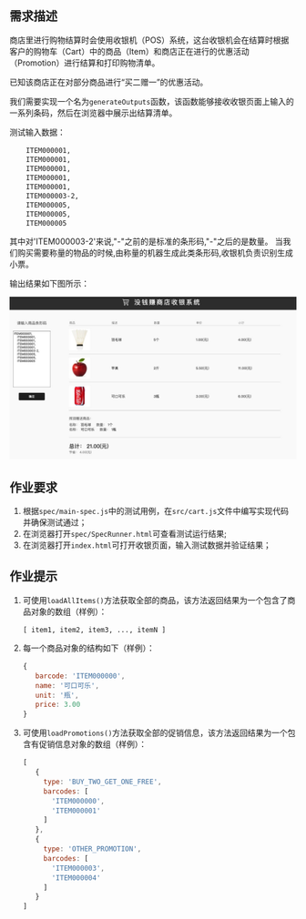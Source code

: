 ## 需求描述

商店里进行购物结算时会使用收银机（POS）系统，这台收银机会在结算时根据客户的购物车（Cart）中的商品（Item）和商店正在进行的优惠活动（Promotion）进行结算和打印购物清单。

已知该商店正在对部分商品进行“买二赠一”的优惠活动。

我们需要实现一个名为```generateOutputs```函数，该函数能够接收收银页面上输入的一系列条码，然后在浏览器中展示出结算清单。

测试输入数据：

```
    ITEM000001,
    ITEM000001,
    ITEM000001,
    ITEM000001,
    ITEM000001,
    ITEM000003-2,
    ITEM000005,
    ITEM000005,
    ITEM000005
```

其中对'ITEM000003-2'来说,"-"之前的是标准的条形码,"-"之后的是数量。
当我们购买需要称量的物品的时候,由称量的机器生成此类条形码,收银机负责识别生成小票。


输出结果如下图所示：

![](./imgs/expect-result.jpg)

## 作业要求

1. 根据```spec/main-spec.js```中的测试用例，在```src/cart.js```文件中编写实现代码并确保测试通过；
2. 在浏览器打开```spec/SpecRunner.html```可查看测试运行结果;
3. 在浏览器打开```index.html```可打开收银页面，输入测试数据并验证结果；
    

## 作业提示

1. 可使用```loadAllItems()```方法获取全部的商品，该方法返回结果为一个包含了商品对象的数组（样例）：

   ```
   [ item1, item2, item3, ..., itemN ]
   ```

2. 每一个商品对象的结构如下（样例）：

   ```javascript
   {
      barcode: 'ITEM000000',
      name: '可口可乐',
      unit: '瓶',
      price: 3.00
   }
   ```

3. 可使用```loadPromotions()```方法获取全部的促销信息，该方法返回结果为一个包含有促销信息对象的数组（样例）：

   ```javascript
   [
      {
        type: 'BUY_TWO_GET_ONE_FREE',
        barcodes: [
          'ITEM000000',
          'ITEM000001'
        ]
      },
      {
        type: 'OTHER_PROMOTION',
        barcodes: [
          'ITEM000003',
          'ITEM000004'
        ]
      }
   ]
   ```
